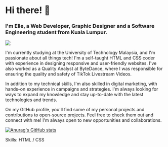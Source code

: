 ### <h1>Hi there! 👋</h1>
<h3>I'm Elle, a Web Developer, Graphic Designer and a Software Engineering student from Kuala Lumpur.</h3>

![](https://blogger.googleusercontent.com/img/b/R29vZ2xl/AVvXsEhbzhYcAjPbzbVdhzeYn1F5CNGChsAmsp529Xvo1lsR_3xMXo8S4FeOQxnqR8jYUkdl96gGNfERYIiVXiA5RxTnyCQh5eOZk44l18JXlE1MLCIDQ1b0U1XKMSDRaliNa6HBQk7dvjKTsNzOUTfccTIxLsd2KIvXGqVEdvI6fq4ADYTBpx9y0E-6NxWlIQ/s16000/Software%20Solutions%20(3).png)

I'm currently studying at the University of Technology Malaysia, and I'm passionate about all things tech! I'm a self-taught HTML and CSS coder with experience in designing responsive and user-friendly websites. I've also worked as a Quality Analyst at ByteDance, where I was responsible for ensuring the quality and safety of TikTok Livestream Videos.

In addition to my technical skills, I'm also skilled in digital marketing, with hands-on experience in campaigns and strategies. I'm always looking for ways to expand my knowledge and stay up-to-date with the latest technologies and trends.

On my GitHub profile, you'll find some of my personal projects and contributions to open-source projects. Feel free to check them out and connect with me! I'm always open to new opportunities and collaborations.

[![Anurag's GitHub stats](https://github-readme-stats.vercel.app/api?username=elleamyr)](https://github.com/anuraghazra/github-readme-stats)

Skills: HTML / CSS


